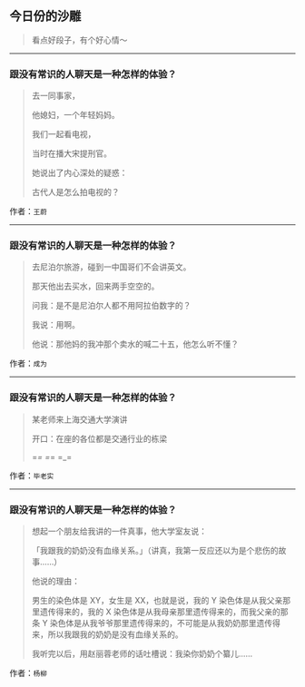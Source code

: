 ## 今日份的沙雕

> 看点好段子，有个好心情～


 
---

### 跟没有常识的人聊天是一种怎样的体验？

> 去一同事家，
> 
> 他媳妇，一个年轻妈妈。
> 
> 我们一起看电视，
> 
> 当时在播大宋提刑官。
> 
> 她说出了内心深处的疑惑：
> 
> 古代人是怎么拍电视的？


作者：`王蔚`

---

### 跟没有常识的人聊天是一种怎样的体验？

> 去尼泊尔旅游，碰到一中国哥们不会讲英文。
> 
> 那天他出去买水，回来两手空空的。
> 
> 问我：是不是尼泊尔人都不用阿拉伯数字的？
> 
> 我说：用啊。
> 
> 他说：那他妈的我冲那个卖水的喊二十五，他怎么听不懂？


作者：`成为`

---

### 跟没有常识的人聊天是一种怎样的体验？

> 某老师来上海交通大学演讲
> 
> 开口：在座的各位都是交通行业的栋梁
> 
> =_= =_= =_=


作者：`毕老实`

---

### 跟没有常识的人聊天是一种怎样的体验？

> 想起一个朋友给我讲的一件真事，他大学室友说：
> 
> 「我跟我的奶奶没有血缘关系。」（讲真，我第一反应还以为是个悲伤的故事……）
> 
> 他说的理由：
> 
> 男生的染色体是 XY，女生是 XX，也就是说，我的 Y 染色体是从我父亲那里遗传得来的，我的 X 染色体是从我母亲那里遗传得来的，而我父亲的那条 Y 染色体是从我爷爷那里遗传得来的，不可能是从我奶奶那里遗传得来，所以我跟我的奶奶是没有血缘关系的。
> 
> 我听完以后，用赵丽蓉老师的话吐槽说：我染你奶奶个纂儿……


作者：`杨柳`